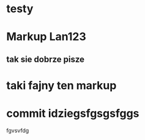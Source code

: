 # testy

# Markup Lan123

## tak sie dobrze pisze

# taki fajny ten markup

# commit idziegsfgsgsfggs
fgvsvfdg
